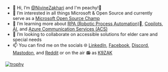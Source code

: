 - 👋 Hi, I’m [@NivineZakhari](https://github.com/NivineZakhari) and I'm peachy!🍑
- 👀 I’m interested in all things Microsoft & Open Source and currently serve as a [Microsoft Open Source Champ](https://opensource.microsoft.com/program/)
- 🌱 I’m learning more about [RPA (Robotic Process Automation)](https://powerautomate.microsoft.com/en-us/what-is-rpa/)🤖, [Copilots](https://www.microsoft.com/en-us/microsoft-copilot/), [AI](https://www.microsoft.com/en-us/ai), and [Azure Communication Services (ACS)](https://azure.microsoft.com/en-us/products/communication-services/)
- 💞️ I’m looking to collaborate on accessible solutions for elder care and special needs
- 📫 You can find me on the socials 🌐 [LinkedIn](https://www.linkedin.com/in/nivinekzakhari/), [Facebook](https://www.facebook.com/nivine.zakhari), [Discord](http://discordapp.com/users/582588342248538114), [Mastodon](https://universeodon.com/@NivineKZakhari), and [Reddit](https://www.reddit.com/user/NivineZakhari) or on the air 📻 as [K9ZAK](https://www.qrz.com/db/K9ZAK)

[![trophy](https://github-profile-trophy.vercel.app/?username=NivineZakhari)](https://github.com/NivineZakhari)
<!---
NivineZakhari/NivineZakhari is a ✨ special ✨ repository because its `README.md` (this file) appears on your GitHub profile.
You can click the Preview link to take a look at your changes.

[![trophy](https://github-profile-trophy.vercel.app/?username=NivineZakhari)](https://github.com/NivineZakhari)
--->
